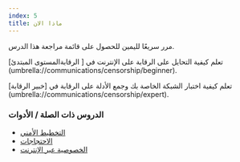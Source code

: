 ```yaml
---
index: 5
title: ماذا الان
---
```

مرر سريعًا لليمين للحصول على قائمة مراجعة هذا الدرس.

تعلم كيفية التحايل على الرقابة على الإنترنت في [ الرقابةالمستوى المبتدئ] (umbrella://communications/censorship/beginner).

تعلم كيفية اختبار الشبكة الخاصة بك وجمع الأدلة على الرقابة في [خبير الرقابة] (umbrella://communications/censorship/expert).

### الدروس ذات الصلة / الأدوات

* [التخطيط الأمني](umbrella://assess-your-risk/security-planning)
* [الاحتجاجات](umbrella://work/protests/beginner)
* [الخصوصية عبر الإنترنت](umbrella://work/online-privacy/advanced)
